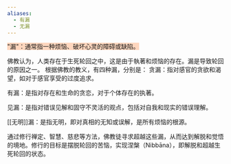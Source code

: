 ```yaml
---
aliases:
  - 有漏
  - 无漏
---
```

<span style="background:rgba(255, 183, 139, 0.55)">"漏"：通常指一种烦恼、破坏心灵的障碍或缺陷。</span>

佛教认为，人类存在于生死轮回之中，这是由于執著和烦恼的存在。漏是导致轮回的原因之一。
根据佛教的教义，有四种漏，分别是：
贪漏：指对感官的贪欲和渴望，如对于感官享受的过度追求。

有漏：是指对存在和生命的贪恋，对于个体存在的执著。

见漏：是指对错误见解和固守不灵活的观点，包括对自我和现实的错误理解。

[[无明]]漏：是指无明，即对真相的无知或误解，是所有烦恼的根源。

通过修行禅定、智慧、慈悲等方法，佛教徒寻求超越这些漏，从而达到解脱和觉悟的境地。修行的目标是摆脱轮回的苦恼，实现涅槃（Nibbāna），即解脱和超越生死轮回的状态。